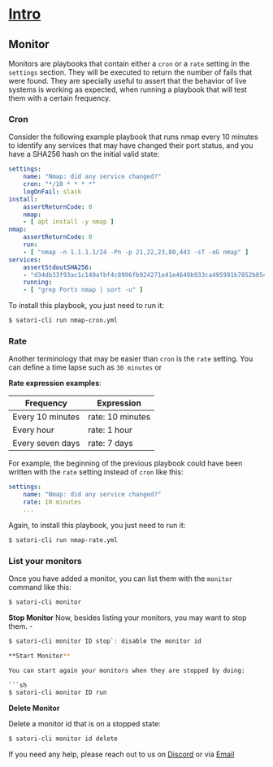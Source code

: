 # [Intro](README.md)
## Monitor

Monitors are playbooks that contain either a `cron` or a `rate` setting in the `settings` section. They will be executed to return the number of fails that were found. They are specially useful to assert that the behavior of live systems is working as expected, when running a playbook that will test them with a certain frequency.

### Cron

Consider the following example playbook that runs nmap every 10 minutes to identify any services that may have changed their port status, and you have a SHA256 hash on the initial valid state:

```yml
settings:
    name: "Nmap: did any service changed?"
    cron: "*/10 * * * *"
    logOnFail: slack
install:
    assertReturnCode: 0
    nmap:
    - [ apt install -y nmap ]
nmap:
    assertReturnCode: 0
    run:
    - [ "nmap -n 1.1.1.1/24 -Pn -p 21,22,23,80,443 -sT -oG nmap" ]
services:
    assertStdoutSHA256:
    - "d34db33f93ac1c149afbf4c8996fb924271e41e4649b933ca495991b7852b854"
    running:
    - [ "grep Ports nmap | sort -u" ]
```

To install this playbook, you just need to run it:

```sh
$ satori-cli run nmap-cron.yml 
```

### Rate

Another terminology that may be easier than `cron` is the `rate` setting. You can define a time lapse such as `30 minutes` or 

**Rate expression examples**:

|Frequency             | Expression       |
|------------------|------------------|
| Every 10 minutes | rate: 10 minutes |
| Every hour       | rate: 1 hour     |
| Every seven days | rate: 7 days     |

For example, the beginning of the previous playbook could have been written with the `rate` setting instead of `cron` like this:

```yml
settings:
    name: "Nmap: did any service changed?"
    rate: 10 minutes
    ...
```

Again, to install this playbook, you just need to run it:

```sh
$ satori-cli run nmap-rate.yml 
```

### List your monitors

Once you have added a monitor, you can list them with the `monitor` command like this:

```sh
$ satori-cli monitor
```

**Stop Monitor**
Now, besides listing your monitors, you may want to stop them. - 

```sh
$ satori-cli monitor ID stop`: disable the monitor id

**Start Monitor**

You can start again your monitors when they are stopped by doing:

```sh
$ satori-cli monitor ID run
```

**Delete Monitor**

Delete a monitor id that is on a stopped state:
```sh
$ satori-cli monitor id delete
```

If you need any help, please reach out to us on [Discord](https://discord.gg/F6Uzz7fc2s) or via [Email](mailto:support@satori-ci.com)
